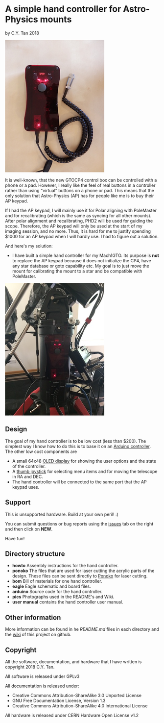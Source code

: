 # A simple hand controller for Astro-Physics mounts

by C.Y. Tan 2018

![Simple Astro-Physics Hand controller](https://github.com/cytan299/ap_hand_controller/blob/master/pics/closed_small.jpg)

It is well-known, that the new GTOCP4 control box can be controlled
with a phone or a pad. However, I really like the feel of real buttons
in a controller rather than using "virtual" buttons on a phone or pad.
This means that the only solution that Astro-Physics (AP) has for people like
me is to buy their AP keypad.

If I had the AP keypad, I will mainly use it for Polar aligning with
PoleMaster and for recalibrating (which is the same as syncing for all
other mounts). After polar alignment and recalibrating, PHD2 will be
used for guiding the scope. Therefore, the AP keypad will only be used
at the start of my imaging session, and no more. Thus, it is hard for
me to justify spending $1000 for an AP keypad when I will hardly use.
I had to figure out a solution.

And here's my solution:
* I have built a simple hand controller for my Mach1GTO. Its purpose
is **not** to replace the AP keypad because it does not initialize the
CP4, have any star database or goto capability etc. My goal is to just
move the mount for calibrating the mount to a star and be compatible
with PoleMaster.

![Hand controller connected to the GTOCP4 ](https://github.com/cytan299/ap_hand_controller/blob/master/pics/IMG_3213.jpg)

## Design

The goal of my hand controller is to be low cost (less than $200). The
simplest way I know how to do this is to base it on an
[Arduino controller](https://www.sparkfun.com/products/12640). The
other low cost components are

* A small 64x48
  [OLED display](https://www.ebay.com/itm/0-66-OLED-Display-Module-7pin-64x48-Screen-SPI-I2C-3-3-5V-for-Arduino-AVR-STM32/311968961516?_trkparms=aid%3D111001%26algo%3DREC.SEED%26ao%3D1%26asc%3D51025%26meid%3Dd4485726d0e34c16a699dcc92951db6e%26pid%3D100675%26rk%3D5%26rkt%3D15%26sd%3D323141166313%26itm%3D311968961516&_trksid=p2481888.c100675.m4236&_trkparms=pageci%3Ada1189f9-3ac9-11e8-906e-74dbd1800d52%7Cparentrq%3Aa2cf6cb51620ab6ac78552f3fffc49d7%7Ciid%3A1)
  for showing the user options and the state of the controller.
* A [thumb joystick](https://www.sparkfun.com/products/9032) for
selecting menu items and for moving the telescope in RA and DEC.
* The hand controller will be connected to the same port that the AP
  keypad uses. 

## Support

This is unsupported hardware. Build at your own peril! :)

You can submit questions or bug reports using the
[issues](https://github.com/cytan299/ap_hand_controller/issues) tab on
the right and then click on **NEW**.

Have fun!

## Directory structure

* **howto** Assembly instructions for the hand controller.
* **ponoko** The files that are used for laser cutting the acrylic parts of
the design. These files can be sent directly to
[Ponoko](http://www.ponoko.com) for laser cutting.
* **bom** Bill of materials for one hand controller.
* **eagle** Eagle schematic and board files.
* **arduino** Source code for the hand controller.
* **pics** Photographs used in the README's and Wiki.
* **user manual** contains the hand controller user manual.

## Other information

More information can be found in he *README.md* files in each
directory and the [wiki](https://github.com/cytan299/ap_hand_controller/wiki/A-simple-hand-controller-for-Astro-Physics-mounts) of this project on github.

## Copyright
All the software, documentation, and hardware that I have written is
copyright 2018 C.Y. Tan.

All software is released under GPLv3

All documentation is released under:
* Creative Commons Attribution-ShareAlike 3.0 Unported License
* GNU Free Documentation License, Version 1.3
* Creative Commons Attribution-ShareAlike 4.0 International License

All hardware is released under CERN Hardware Open License v1.2



